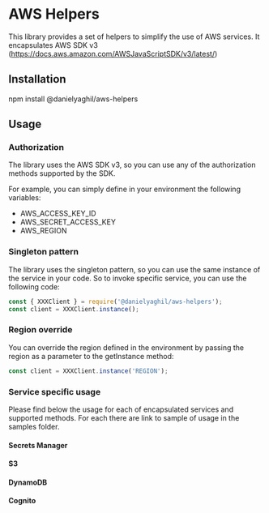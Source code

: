 # AWS Helpers

This library provides a set of helpers to simplify the use of AWS services.
It encapsulates AWS SDK v3 (https://docs.aws.amazon.com/AWSJavaScriptSDK/v3/latest/)

## Installation

npm install @danielyaghil/aws-helpers

## Usage

### Authorization

The library uses the AWS SDK v3, so you can use any of the authorization methods supported by the SDK.

For example, you can simply define in your environment the following variables:

-   AWS_ACCESS_KEY_ID
-   AWS_SECRET_ACCESS_KEY
-   AWS_REGION

### Singleton pattern

The library uses the singleton pattern, so you can use the same instance of the service in your code.
So to invoke specific service, you can use the following code:

```javascript
const { XXXClient } = require('@danielyaghil/aws-helpers');
const client = XXXClient.instance();
```

### Region override

You can override the region defined in the environment by passing the region as a parameter to the getInstance method:

```javascript
const client = XXXClient.instance('REGION');
```

### Service specific usage

Please find below the usage for each of encapsulated services and supported methods.
For each there are link to sample of usage in the samples folder.

#### Secrets Manager

#### S3

#### DynamoDB

#### Cognito
